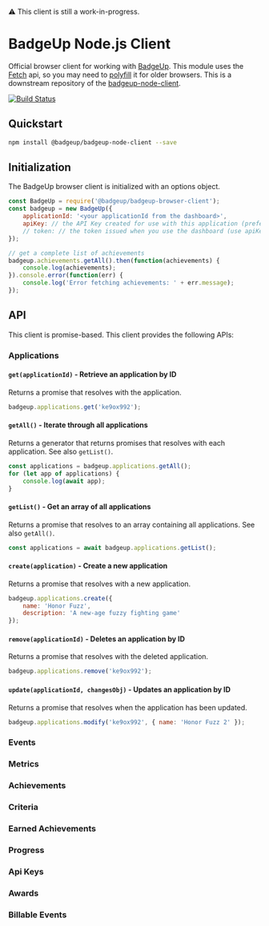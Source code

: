 :warning: This client is still a work-in-progress.

# BadgeUp Node.js Client
Official browser client for working with [BadgeUp](https://www.badgeup.io/). This module uses the [Fetch](https://developer.mozilla.org/en-US/docs/Web/API/Fetch_API) api, so you may need to [polyfill](https://github.com/github/fetch) it for older browsers. This is a downstream repository of the [badgeup-node-client](https://github.com/BadgeUp/badgeup-node-client).

[![Build Status](https://travis-ci.org/BadgeUp/badgeup-node-client.svg?branch=master)](https://travis-ci.org/BadgeUp/badgeup-node-client)

## Quickstart

```sh
npm install @badgeup/badgeup-node-client --save
```

## Initialization
The BadgeUp browser client is initialized with an options object.
```js
const BadgeUp = require('@badgeup/badgeup-browser-client');
const badgeup = new BadgeUp({
    applicationId: '<your applicationId from the dashboard>',
    apiKey: // the API Key created for use with this application (preferred)
    // token: // the token issued when you use the dashboard (use apiKey if possible)
});

// get a complete list of achievements
badgeup.achievements.getAll().then(function(achievements) {
    console.log(achievements);
}).console.error(function(err) {
    console.log('Error fetching achievements: ' + err.message);
});
```

## API

This client is promise-based. This client provides the following APIs:

### Applications

#### `get(applicationId)` - Retrieve an application by ID
Returns a promise that resolves with the application.

```js
badgeup.applications.get('ke9ox992');
```

#### `getAll()` - Iterate through all applications
Returns a generator that returns promises that resolves with each application. See also `getList()`.

```js
const applications = badgeup.applications.getAll();
for (let app of applications) {
    console.log(await app);
}
```

#### `getList()` - Get an array of all applications
Returns a promise that resolves to an array containing all applications. See also `getAll()`.

```js
const applications = await badgeup.applications.getList();
```

#### `create(application)` - Create a new application
Returns a promise that resolves with a new application.

```js
badgeup.applications.create({
    name: 'Honor Fuzz',
    description: 'A new-age fuzzy fighting game'
});
```

#### `remove(applicationId)` - Deletes an application by ID
Returns a promise that resolves with the deleted application.
```js
badgeup.applications.remove('ke9ox992');
```

#### `update(applicationId, changesObj)` - Updates an application by ID
Returns a promise that resolves when the application has been updated.
```js
badgeup.applications.modify('ke9ox992', { name: 'Honor Fuzz 2' });
```

### Events

### Metrics

### Achievements

### Criteria

### Earned Achievements

### Progress

### Api Keys

### Awards

### Billable Events
